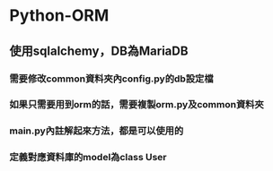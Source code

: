 # Python-ORM  
## 使用sqlalchemy，DB為MariaDB   
### 需要修改common資料夾內config.py的db設定檔  
### 如果只需要用到orm的話，需要複製orm.py及common資料夾  
### main.py內註解起來方法，都是可以使用的  
### 定義對應資料庫的model為class User
